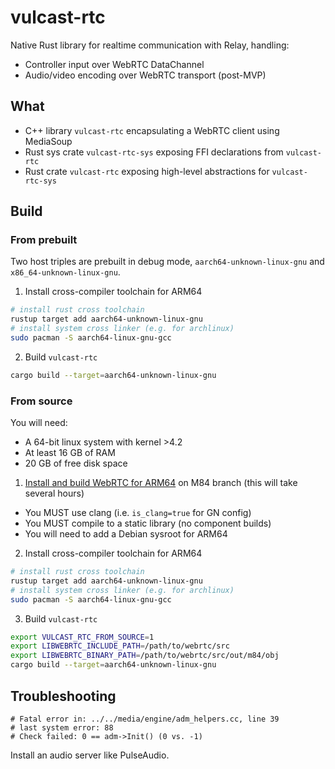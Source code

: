 # vulcast-rtc
Native Rust library for realtime communication with Relay, handling:
- Controller input over WebRTC DataChannel
- Audio/video encoding over WebRTC transport (post-MVP)

## What
- C++ library `vulcast-rtc` encapsulating a WebRTC client using MediaSoup
- Rust sys crate `vulcast-rtc-sys` exposing FFI declarations from `vulcast-rtc`
- Rust crate `vulcast-rtc` exposing high-level abstractions for `vulcast-rtc-sys`

## Build
### From prebuilt
Two host triples are prebuilt in debug mode, `aarch64-unknown-linux-gnu` and `x86_64-unknown-linux-gnu`.

1. Install cross-compiler toolchain for ARM64
```bash
# install rust cross toolchain
rustup target add aarch64-unknown-linux-gnu
# install system cross linker (e.g. for archlinux)
sudo pacman -S aarch64-linux-gnu-gcc
```
2. Build `vulcast-rtc`
```bash
cargo build --target=aarch64-unknown-linux-gnu
```
### From source
You will need:
- A 64-bit linux system with kernel >4.2
- At least 16 GB of RAM
- 20 GB of free disk space

1. [Install and build WebRTC for ARM64](https://webrtc.github.io/webrtc-org/native-code/development/) on M84 branch
(this will take several hours)
- You MUST use clang (i.e. `is_clang=true` for GN config)
- You MUST compile to a static library (no component builds)
- You will need to add a Debian sysroot for ARM64
2. Install cross-compiler toolchain for ARM64
```bash
# install rust cross toolchain
rustup target add aarch64-unknown-linux-gnu
# install system cross linker (e.g. for archlinux)
sudo pacman -S aarch64-linux-gnu-gcc
```
3. Build `vulcast-rtc`
```bash
export VULCAST_RTC_FROM_SOURCE=1
export LIBWEBRTC_INCLUDE_PATH=/path/to/webrtc/src
export LIBWEBRTC_BINARY_PATH=/path/to/webrtc/src/out/m84/obj
cargo build --target=aarch64-unknown-linux-gnu
```


## Troubleshooting
```
# Fatal error in: ../../media/engine/adm_helpers.cc, line 39
# last system error: 88
# Check failed: 0 == adm->Init() (0 vs. -1)
```
Install an audio server like PulseAudio.